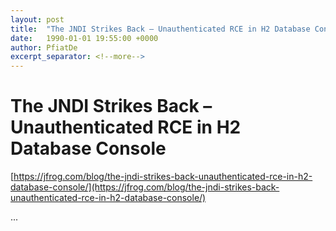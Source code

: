 ```yaml
---
layout: post
title:  "The JNDI Strikes Back – Unauthenticated RCE in H2 Database Console"
date:   1990-01-01 19:55:00 +0000
author: PfiatDe
excerpt_separator: <!--more-->
---
```


# The JNDI Strikes Back – Unauthenticated RCE in H2 Database Console
[https://jfrog.com/blog/the-jndi-strikes-back-unauthenticated-rce-in-h2-database-console/](https://jfrog.com/blog/the-jndi-strikes-back-unauthenticated-rce-in-h2-database-console/)

...
<!--more-->
